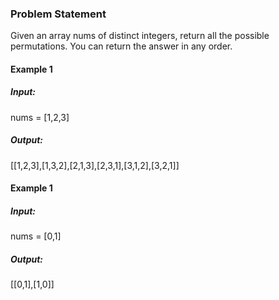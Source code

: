 ### Problem Statement

Given an array nums of distinct integers, return all the possible permutations. You can return the answer in any order.

#### Example 1

##### Input:
nums = [1,2,3]
##### Output: 
[[1,2,3],[1,3,2],[2,1,3],[2,3,1],[3,1,2],[3,2,1]]

#### Example 1

##### Input:
nums = [0,1]
##### Output: 
[[0,1],[1,0]]
